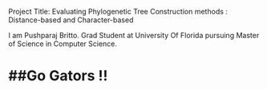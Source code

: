 Project Title: Evaluating Phylogenetic Tree Construction methods : Distance-based and Character-based

I am Pushparaj Britto. Grad Student at University Of Florida pursuing Master of Science in Computer Science.

<h1>##Go Gators !!<h1>

